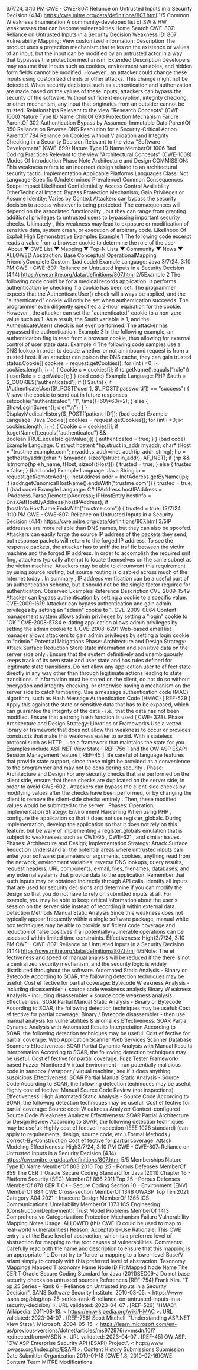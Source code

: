 3/7/24, 3:10 PM CWE - CWE-807: Reliance on Untrusted Inputs in a Security Decision (4.14)
https://cwe.mitre.org/data/deﬁnitions/807.html 1/5
Common W eakness Enumeration
A community-developed list of SW & HW weaknesses that can become
vulnerabilities
Home Search
CWE-807: Reliance on Untrusted Inputs in a Security Decision
Weakness ID: 807
Vulnerability Mapping: 
View customized information:
 Description
The product uses a protection mechanism that relies on the existence or values of an input, but the input can be modified by an
untrusted actor in a way that bypasses the protection mechanism.
 Extended Description
Developers may assume that inputs such as cookies, environment variables, and hidden form fields cannot be modified. However , an
attacker could change these inputs using customized clients or other attacks. This change might not be detected. When security
decisions such as authentication and authorization are made based on the values of these inputs, attackers can bypass the security
of the software.
Without suf ficient encryption, integrity checking, or other mechanism, any input that originates from an outsider cannot be trusted.
 Relationships
 Relevant to the view "Research Concepts" (CWE-1000)
Nature Type ID Name
ChildOf 693 Protection Mechanism Failure
ParentOf 302 Authentication Bypass by Assumed-Immutable Data
ParentOf 350 Reliance on Reverse DNS Resolution for a Security-Critical Action
ParentOf 784 Reliance on Cookies without V alidation and Integrity Checking in a Security Decision
 Relevant to the view "Software Development" (CWE-699)
Nature Type ID Name
MemberOf 1006 Bad Coding Practices
 Relevant to the view "Architectural Concepts" (CWE-1008)
 Modes Of Introduction
Phase Note
Architecture and Design COMMISSION: This weakness refers to an incorrect design related to an architectural security tactic.
Implementation
 Applicable Platforms
Languages
Class: Not Language-Specific (Undetermined Prevalence)
 Common Consequences
Scope Impact Likelihood
Confidentiality
Access Control
Availability
OtherTechnical Impact: Bypass Protection Mechanism; Gain Privileges or Assume Identity; Varies by Context
Attackers can bypass the security decision to access whatever is being protected. The
consequences will depend on the associated functionality , but they can range from granting
additional privileges to untrusted users to bypassing important security checks. Ultimately , this
weakness may lead to exposure or modification of sensitive data, system crash, or execution of
arbitrary code.
 Likelihood Of Exploit
High
 Demonstrative Examples
Example 1
The following code excerpt reads a value from a browser cookie to determine the role of the user .About ▼ CWE List ▼ Mapping ▼ Top-N Lists ▼ Community ▼ News ▼
ALLOWED
Abstraction: Base
Conceptual OperationalMapping
FriendlyComplete Custom
(bad code) Example Language: Java 3/7/24, 3:10 PM CWE - CWE-807: Reliance on Untrusted Inputs in a Security Decision (4.14)
https://cwe.mitre.org/data/deﬁnitions/807.html 2/5Example 2
The following code could be for a medical records application. It performs authentication by checking if a cookie has been set.
The programmer expects that the AuthenticateUser() check will always be applied, and the "authenticated" cookie will only be set
when authentication succeeds. The programmer even diligently specifies a 2-hour expiration for the cookie.
However , the attacker can set the "authenticated" cookie to a non-zero value such as 1. As a result, the $auth variable is 1, and the
AuthenticateUser() check is not even performed. The attacker has bypassed the authentication.
Example 3
In the following example, an authentication flag is read from a browser cookie, thus allowing for external control of user state data.
Example 4
The following code samples use a DNS lookup in order to decide whether or not an inbound request is from a trusted host. If an
attacker can poison the DNS cache, they can gain trusted status.Cookie[] cookies = request.getCookies();
for (int i =0; i< cookies.length; i++) {
Cookie c = cookies[i];
if (c.getName().equals("role")) {
userRole = c.getValue();
}
}
(bad code) Example Language: PHP 
$auth = $\_COOKIES['authenticated'];
if (! $auth) {
if (AuthenticateUser($\_POST['user'], $\_POST['password']) == "success") {
// save the cookie to send out in future responses
setcookie("authenticated", "1", time()+60\*60\*2);
}
else {
ShowLoginScreen();
die("\n");
}
}
DisplayMedicalHistory($\_POST['patient\_ID']);
(bad code) Example Language: Java 
Cookie[] cookies = request.getCookies();
for (int i =0; i< cookies.length; i++) {
Cookie c = cookies[i];
if (c.getName().equals("authenticated") && Boolean.TRUE.equals(c.getValue())) {
authenticated = true;
}
}
(bad code) Example Language: C 
struct hostent \*hp;struct in\_addr myaddr;
char\* tHost = "trustme.example.com";
myaddr.s\_addr=inet\_addr(ip\_addr\_string);
hp = gethostbyaddr((char \*) &myaddr, sizeof(struct in\_addr), AF\_INET);
if (hp && !strncmp(hp->h\_name, tHost, sizeof(tHost))) {
trusted = true;
} else {
trusted = false;
}
(bad code) Example Language: Java 
String ip = request.getRemoteAddr();
InetAddress addr = InetAddress.getByName(ip);
if (addr.getCanonicalHostName().endsWith("trustme.com")) {
trusted = true;
}
(bad code) Example Language: C# 
IPAddress hostIPAddress = IPAddress.Parse(RemoteIpAddress);
IPHostEntry hostInfo = Dns.GetHostByAddress(hostIPAddress);
if (hostInfo.HostName.EndsWith("trustme.com")) {
trusted = true;
}3/7/24, 3:10 PM CWE - CWE-807: Reliance on Untrusted Inputs in a Security Decision (4.14)
https://cwe.mitre.org/data/deﬁnitions/807.html 3/5IP addresses are more reliable than DNS names, but they can also be spoofed. Attackers can easily forge the source IP address of
the packets they send, but response packets will return to the forged IP address. To see the response packets, the attacker has to
sniff the traf fic between the victim machine and the forged IP address. In order to accomplish the required snif fing, attackers typically
attempt to locate themselves on the same subnet as the victim machine. Attackers may be able to circumvent this requirement by
using source routing, but source routing is disabled across much of the Internet today . In summary , IP address verification can be a
useful part of an authentication scheme, but it should not be the single factor required for authentication.
 Observed Examples
Reference Description
CVE-2009-1549 Attacker can bypass authentication by setting a cookie to a specific value.
CVE-2009-1619 Attacker can bypass authentication and gain admin privileges by setting an "admin" cookie to 1.
CVE-2009-0864 Content management system allows admin privileges by setting a "login" cookie to "OK."
CVE-2008-5784 e-dating application allows admin privileges by setting the admin cookie to 1.
CVE-2008-6291 Web-based email list manager allows attackers to gain admin privileges by setting a login cookie to
"admin."
 Potential Mitigations
Phase: Architecture and Design
Strategy: Attack Surface Reduction
Store state information and sensitive data on the server side only .
Ensure that the system definitively and unambiguously keeps track of its own state and user state and has rules defined for
legitimate state transitions. Do not allow any application user to af fect state directly in any way other than through legitimate
actions leading to state transitions.
If information must be stored on the client, do not do so without encryption and integrity checking, or otherwise having a
mechanism on the server side to catch tampering. Use a message authentication code (MAC) algorithm, such as Hash Message
Authentication Code (HMAC) [ REF-529 ]. Apply this against the state or sensitive data that has to be exposed, which can
guarantee the integrity of the data - i.e., that the data has not been modified. Ensure that a strong hash function is used ( CWE-
328).
Phase: Architecture and Design
Strategy: Libraries or Frameworks
Use a vetted library or framework that does not allow this weakness to occur or provides constructs that make this weakness
easier to avoid.
With a stateless protocol such as HTTP , use a framework that maintains the state for you.
Examples include ASP.NET View State [ REF-756 ] and the OW ASP ESAPI Session Management feature [ REF-45 ].
Be careful of language features that provide state support, since these might be provided as a convenience to the programmer
and may not be considering security .
Phase: Architecture and Design
For any security checks that are performed on the client side, ensure that these checks are duplicated on the server side, in
order to avoid CWE-602 . Attackers can bypass the client-side checks by modifying values after the checks have been
performed, or by changing the client to remove the client-side checks entirely . Then, these modified values would be submitted
to the server .
Phases: Operation; Implementation
Strategy: Environment Hardening
When using PHP , configure the application so that it does not use register\_globals. During implementation, develop the
application so that it does not rely on this feature, but be wary of implementing a register\_globals emulation that is subject to
weaknesses such as CWE-95 , CWE-621 , and similar issues.
Phases: Architecture and Design; Implementation
Strategy: Attack Surface Reduction
Understand all the potential areas where untrusted inputs can enter your software: parameters or arguments, cookies, anything
read from the network, environment variables, reverse DNS lookups, query results, request headers, URL components, e-mail,
files, filenames, databases, and any external systems that provide data to the application. Remember that such inputs may be
obtained indirectly through API calls.
Identify all inputs that are used for security decisions and determine if you can modify the design so that you do not have to rely
on submitted inputs at all. For example, you may be able to keep critical information about the user's session on the server side
instead of recording it within external data.
 Detection Methods
Manual Static Analysis
Since this weakness does not typically appear frequently within a single software package, manual white box techniques may be
able to provide suf ficient code coverage and reduction of false positives if all potentially-vulnerable operations can be assessed
within limited time constraints.
Effectiveness: High}3/7/24, 3:10 PM CWE - CWE-807: Reliance on Untrusted Inputs in a Security Decision (4.14)
https://cwe.mitre.org/data/deﬁnitions/807.html 4/5Note: The ef fectiveness and speed of manual analysis will be reduced if the there is not a centralized security mechanism, and
the security logic is widely distributed throughout the software.
Automated Static Analysis - Binary or Bytecode
According to SOAR, the following detection techniques may be useful:
Cost ef fective for partial coverage:
Bytecode W eakness Analysis - including disassembler + source code weakness analysis
Binary W eakness Analysis - including disassembler + source code weakness analysis
Effectiveness: SOAR Partial
Manual Static Analysis - Binary or Bytecode
According to SOAR, the following detection techniques may be useful:
Cost ef fective for partial coverage:
Binary / Bytecode disassembler - then use manual analysis for vulnerabilities & anomalies
Effectiveness: SOAR Partial
Dynamic Analysis with Automated Results Interpretation
According to SOAR, the following detection techniques may be useful:
Cost ef fective for partial coverage:
Web Application Scanner
Web Services Scanner
Database Scanners
Effectiveness: SOAR Partial
Dynamic Analysis with Manual Results Interpretation
According to SOAR, the following detection techniques may be useful:
Cost ef fective for partial coverage:
Fuzz Tester
Framework-based Fuzzer
Monitored V irtual Environment - run potentially malicious code in sandbox / wrapper / virtual machine, see if it does
anything suspicious
Effectiveness: SOAR Partial
Manual Static Analysis - Source Code
According to SOAR, the following detection techniques may be useful:
Highly cost ef fective:
Manual Source Code Review (not inspections)
Effectiveness: High
Automated Static Analysis - Source Code
According to SOAR, the following detection techniques may be useful:
Cost ef fective for partial coverage:
Source code W eakness Analyzer
Context-configured Source Code W eakness Analyzer
Effectiveness: SOAR Partial
Architecture or Design Review
According to SOAR, the following detection techniques may be useful:
Highly cost ef fective:
Inspection (IEEE 1028 standard) (can apply to requirements, design, source code, etc.)
Formal Methods / Correct-By-Construction
Cost ef fective for partial coverage:
Attack Modeling
Effectiveness: High3/7/24, 3:10 PM CWE - CWE-807: Reliance on Untrusted Inputs in a Security Decision (4.14)
https://cwe.mitre.org/data/deﬁnitions/807.html 5/5
 Memberships
Nature Type ID Name
MemberOf 803 2010 Top 25 - Porous Defenses
MemberOf 859 The CER T Oracle Secure Coding Standard for Java (2011) Chapter 16 - Platform Security
(SEC)
MemberOf 866 2011 Top 25 - Porous Defenses
MemberOf 878 CER T C++ Secure Coding Section 10 - Environment (ENV)
MemberOf 884 CWE Cross-section
MemberOf 1348 OWASP Top Ten 2021 Category A04:2021 - Insecure Design
MemberOf 1365 ICS Communications: Unreliability
MemberOf 1373 ICS Engineering (Construction/Deployment): Trust Model Problems
MemberOf 1413 Comprehensive Categorization: Protection Mechanism Failure
 Vulnerability Mapping Notes
Usage: ALLOWED (this CWE ID could be used to map to real-world vulnerabilities)
Reason: Acceptable-Use
Rationale:
This CWE entry is at the Base level of abstraction, which is a preferred level of abstraction for mapping to the root causes of
vulnerabilities.
Comments:
Carefully read both the name and description to ensure that this mapping is an appropriate fit. Do not try to 'force' a mapping to a
lower-level Base/V ariant simply to comply with this preferred level of abstraction.
 Taxonomy Mappings
Mapped T axonomy Name Node ID Fit Mapped Node Name
The CER T Oracle Secure
Coding Standard for Java
(2011)SEC09-J Do not base security checks on untrusted sources
 References
[REF-754] Frank Kim. "T op 25 Series - Rank 6 - Reliance on Untrusted Inputs in a Security Decision". SANS Software Security
Institute. 2010-03-05. < https://www .sans.org/blog/top-25-series-rank-6-reliance-on-untrusted-inputs-in-a-security-decision/ >. URL
validated: 2023-04-07 .
[REF-529] "HMAC". Wikipedia. 2011-08-18. < https://en.wikipedia.org/wiki/HMAC >. URL validated: 2023-04-07 .
[REF-756] Scott Mitchell. "Understanding ASP.NET View State". Microsoft. 2004-05-15. < https://learn.microsoft.com/en-
us/previous-versions/dotnet/articles/ms972976(v=msdn.10)?redirectedfrom=MSDN >. URL validated: 2023-04-07 .
[REF-45] OW ASP. "OW ASP Enterprise Security API (ESAPI) Project". < http://www .owasp.org/index.php/ESAPI >.
 Content History
 Submissions
Submission Date Submitter Organization
2010-01-18
(CWE 1.8, 2010-02-16)CWE Content Team MITRE
 Modifications

